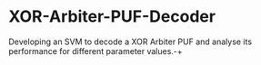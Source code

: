 # XOR-Arbiter-PUF-Decoder
Developing an SVM to decode a XOR Arbiter PUF and analyse its performance for different parameter values.-+  
